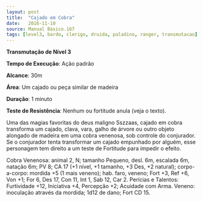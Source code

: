 ```yaml
---
layout: post
title:  "Cajado em Cobra"
date:   2016-11-10
source: Manual Básico.167
tags: [level3, bardo, clerigo, druida, paladino, ranger, transmutacao]
---
```


**Transmutação de Nível 3**

**Tempo de Execução**: Ação padrão

**Alcance**: 30m

**Área**: Um cajado ou peça similar de madeira

**Duração**: 1 minuto

**Teste de Resistência**: Nenhum ou fortitude anula (veja o texto).

Uma das magias favoritas do deus maligno Sszzaas, cajado em cobra transforma um cajado, clava, vara, galho de árvore ou outro objeto alongado de madeira em uma cobra venenosa, sob controle do conjurador. 
Se o conjurador tenta transformar um cajado empunhado por alguém, esse personagem tem direito a um teste de Fortitude para impedir o efeito.

Cobra Venenosa: animal 2, N; tamanho Pequeno, 
desl. 6m, escalada 6m, natação 6m; 
PV 8; CA 17 (+1 nível, +1 tamanho, +3 Des, +2 natural); 
corpo-a-corpo: mordida +5 (1 mais veneno); 
hab. faro, veneno; 
Fort +3, Ref +6, Von +1; 
For 6, Des 17, Con 11, Int 1, Sab 12, Car 2. 
Perícias e Talentos:
Furtividade +12, Iniciativa +4, Percepção +2; Acuidade com Arma. Veneno: inoculação através da mordida;
1d12 de dano; Fort CD 15.